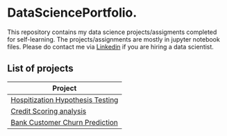 # DataSciencePortfolio.

This repository contains my data science projects/assigments completed for self-learning. The projects/assignments are mostly in jupyter notebook files.
Please do contact me via [Linkedin](https://linkedin.com/in/omnia-elaeis) if you are hiring a data scientist.

## List of projects
|Project                                                                                                                                |
|---------------------------------------------------------------------------------------------------------------------------------------|
|[Hospitization Hypothesis Testing](https://github.com/Omniaahmedm/DataSciencePortfolio./tree/main/Hospitization%20Hypothesis%20Testing)|
|[Credit Scoring analysis](https://github.com/Omniaahmedm/DataSciencePortfolio./tree/main/Credit%20Scoring%20analysis)|
|[Bank Customer Churn Prediction]()|

